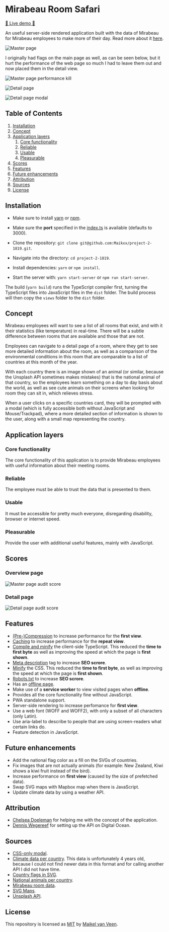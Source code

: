 # Mirabeau Room Safari

[🚀 Live demo 🚀](https://cmda-minor-project-2.herokuapp.com/)

An useful server-side rendered application built with the data of Mirabeau for Mirabeau employees to make more of their day. Read more about it [here](#Concept).

![Master page](./docs/master-page.png)

I originally had flags on the main page as well, as can be seen below, but it hurt the performance of the web page so much I had to leave them out and now placed them in the detail view.

![Master page performance kill](./docs/killing-performance.png)

![Detail page](./docs/detail-page.png)

![Detail page modal](./docs/detail-page-modal.png)

## Table of Contents

1. [Installation](#Installation)
2. [Concept](#Concept)
3. [Application layers](#Application-layers)
    1. [Core functionality](#Core-functionality)
    2. [Reliable](#Reliable)
    3. [Usable](#Usable)
    4. [Pleasurable](#Pleasurable)
4. [Scores](#Scores)
5. [Features](#Features)
6. [Future enhancements](#Future-enhancements)
7. [Attribution](#Attribution)
8. [Sources](#Sources)
9. [License](#License)

## Installation

* Make sure to install [yarn](https://yarnpkg.com/en/) or [npm](https://www.npmjs.com).
* Make sure the **port** specified in the [index.ts](server/src/index.ts) is available (defaults to 3000).

* Clone the repository: `git clone git@github.com:Maikxx/project-2-1819.git`.
* Navigate into the directory: `cd project-2-1819`.
* Install dependencies: `yarn` or `npm install`.
* Start the server with: `yarn start-server` or `npm run start-server`.

The build (`yarn build`) runs the TypeScript compiler first, turning the TypeScript files into JavaScript files in the `dist` folder.
The build process will then copy the `views` folder to the `dist` folder.

## Concept

Mirabeau employees will want to see a list of all rooms that exist, and with it their statistics (like temperature) in real-time. There will be a subtle difference between rooms that are available and those that are not.

Employees can navigate to a detail page of a room, where they get to see more detailed information about the room, as well as a comparison of the environmental conditions in this room that are comparable to a list of countries at this month of the year.

With each country there is an image shown of an animal (or similar, because the Unsplash API sometimes makes mistakes) that is the national animal of that country, so the employees learn something on a day to day basis about the world, as well as see cute animals on their screens when looking for room they can sit in, which relieves stress.

When a user clicks on a specific countries card, they will be prompted with a modal (which is fully accessible both without JavaScript and Mouse/Trackpad), where a more detailed section of information is shown to the user, along with a small map representing the country.

## Application layers

### Core functionality

The core functionality of this application is to provide Mirabeau employees with useful information about their meeting rooms.

### Reliable

The employee must be able to trust the data that is presented to them.

### Usable

It must be accessible for pretty much everyone, disregarding disability, browser or internet speed.

### Pleasurable

Provide the user with additional useful features, mainly with JavaScript.

## Scores

### Overview page

![Master page audit score](./docs/master-score.png)

### Detail page

![Detail page audit score](./docs/detail-score.png)

## Features

* [(Pre-)Compression](./server/src/services/decompressionService.ts) to increase performance for the **first view**.
* [Caching](./server/src/services/memoryCache.ts) to increase performance for the **repeat view**.
* [Compile and minify](./gulpfile.js#L24) the client-side TypeScript. This reduced the **time to first byte** as well as improving the speed at which the page is **first shown**.
* [Meta description](./server/src/views/partials/head.ejs#L3) tag to increase **SEO scrore**.
* [Minify](./gulpfile.js#L11) the CSS. This reduced the **time to first byte**, as well as improving the speed at which the page is **first shown**.
* [Robots.txt](./server/public/robots.txt) to increase **SEO scrore**.
* Has an [offline page](./server/src/views/pages/offline.ejs).
* Make use of a **service worker** to view visited pages when **offline**.
* Provides all the core functionality fine without JavaScript.
* PWA standalone support.
* Server-side rendering to increase perfomance for **first view**.
* Use a web font (WOFF and WOFF2), with only a subset of all characters (only Latin).
* Use aria-label to describe to people that are using screen-readers what certain links do.
* Feature detection in JavaScript.

## Future enhancements

* Add the national flag color as a fill on the SVGs of countries.
* Fix images that are not actually animals (for example: New Zealand, Kiwi shows a kiwi fruit instead of the bird).
* Increase performance on **first view** (caused by the size of prefetched data).
* Swap SVG maps with Mapbox map when there is JavaScript.
* Update climate data by using a weather API.

## Attribution

* [Chelsea Doeleman](https://github.com/chelseadoeleman) for helping me with the concept of the application.
* [Dennis Wegereef](https://github.com/Denniswegereef) for setting up the API on Digital Ocean.

## Sources

* [CSS-only modal](https://codepen.io/timothylong/pen/HhAer/).
* [Climate data per country](https://github.com/michaelx/climate/blob/master/climate.json). This data is unfortunately 4 years old, because I could not find newer data in this format and for calling another API I did not have time.
* [Country flags in SVG](https://github.com/hjnilsson/country-flags).
* [National animals per country](http://www.geocountries.com/country/national/animals).
* [Mirabeau room data](https://www.mirabeau.nl/).
* [SVG Maps](https://github.com/djaiss/mapsicon).
* [Unsplash API](https://unsplash.com/).

## License

This repository is licensed as [MIT](LICENSE) by [Maikel van Veen](https://github.com/maikxx).
